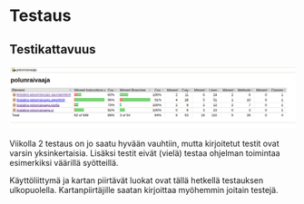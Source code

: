 # Testaus

## Testikattavuus

![Testikattavuus viikolla 2](https://raw.githubusercontent.com/joonaspartanen/tiralabra-polunraivaaja/master/dokumentaatio/kuvat/testikattavuus_vk2.png)

Viikolla 2 testaus on jo saatu hyvään vauhtiin, mutta kirjoitetut testit ovat varsin yksinkertaisia. Lisäksi testit eivät (vielä) testaa ohjelman toimintaa esimerkiksi väärillä syötteillä.

Käyttöliittymä ja kartan piirtävät luokat ovat tällä hetkellä testauksen ulkopuolella. Kartanpiirtäjille saatan kirjoittaa myöhemmin joitain testejä.
